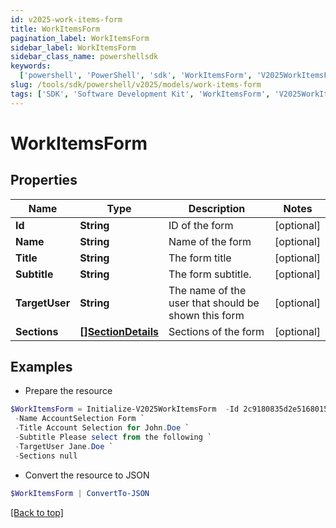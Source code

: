 ```yaml
---
id: v2025-work-items-form
title: WorkItemsForm
pagination_label: WorkItemsForm
sidebar_label: WorkItemsForm
sidebar_class_name: powershellsdk
keywords:
  ['powershell', 'PowerShell', 'sdk', 'WorkItemsForm', 'V2025WorkItemsForm']
slug: /tools/sdk/powershell/v2025/models/work-items-form
tags: ['SDK', 'Software Development Kit', 'WorkItemsForm', 'V2025WorkItemsForm']
---
```


# WorkItemsForm

## Properties

| Name | Type | Description | Notes |
| --- | --- | --- | --- |
| **Id** | **String** | ID of the form | [optional] |
| **Name** | **String** | Name of the form | [optional] |
| **Title** | **String** | The form title | [optional] |
| **Subtitle** | **String** | The form subtitle. | [optional] |
| **TargetUser** | **String** | The name of the user that should be shown this form | [optional] |
| **Sections** | [**[]SectionDetails**](section-details) | Sections of the form | [optional] |

## Examples

- Prepare the resource

```powershell
$WorkItemsForm = Initialize-V2025WorkItemsForm  -Id 2c9180835d2e5168015d32f890ca1581 `
 -Name AccountSelection Form `
 -Title Account Selection for John.Doe `
 -Subtitle Please select from the following `
 -TargetUser Jane.Doe `
 -Sections null
```

- Convert the resource to JSON

```powershell
$WorkItemsForm | ConvertTo-JSON
```

[[Back to top]](#)
